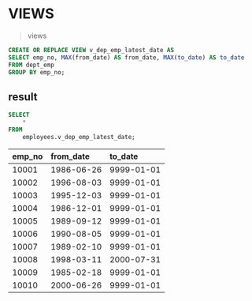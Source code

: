 # VIEWS

>views
```sql
CREATE OR REPLACE VIEW v_dep_emp_latest_date AS
SELECT emp_no, MAX(from_date) AS from_date, MAX(to_date) AS to_date
FROM dept_emp
GROUP BY emp_no;

```

## result

```sql
SELECT 
    *
FROM
    employees.v_dep_emp_latest_date;

```

| emp\_no | from\_date | to\_date |
| :--- | :--- | :--- |
| 10001 | 1986-06-26 | 9999-01-01 |
| 10002 | 1996-08-03 | 9999-01-01 |
| 10003 | 1995-12-03 | 9999-01-01 |
| 10004 | 1986-12-01 | 9999-01-01 |
| 10005 | 1989-09-12 | 9999-01-01 |
| 10006 | 1990-08-05 | 9999-01-01 |
| 10007 | 1989-02-10 | 9999-01-01 |
| 10008 | 1998-03-11 | 2000-07-31 |
| 10009 | 1985-02-18 | 9999-01-01 |
| 10010 | 2000-06-26 | 9999-01-01 |
